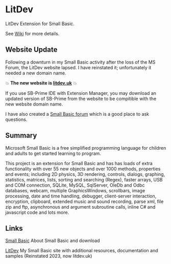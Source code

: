 # LitDev
LitDev Extension for Small Basic.

See [Wiki](https://github.com/litdev1/LitDev/wiki) for more details.

## Website Update

Following a downturn in my Small Basic activity after the loss of the MS Forum, the LitDev website lapsed.  I have reinstated it; unfortunately it needed a new domain name.

:boom: **The new website is [litdev.uk](http://litdev.uk)** :boom:

If you use SB-Prime IDE with Extension Manager, you may download an updated version of SB-Prime from the website to be compitible with the new website domain name.

I have also created a [Small Basic forum](https://litdev.uk/mybb) which is a good place to ask questions.

## Summary

Microsoft Small Basic is a free simplified programming language for children and adults to get started learning to program.

This project is an extension for Small Basic and has has loads of extra functionality with over 55 new objects and over 1000 methods, properties and events; including 2D physics, 3D rendering, controls, dialogs, graphing, statistics, matrices, lists, sorting and searching (Regex), faster arrays, USB and COM connection, SQLite, MySQL, SqlServer, OleDb and Odbc databases, webcam, multiple GraphicsWindows, scrollbars, image processing, date and time handling, debugger, client-server interaction, encryption, clipboard, extended music and sound recording, parse xml, file zip and ftp, asynchronous and argument subroutine calls, inline C# and javascript code and lots more.

## Links

[Small Basic](http://smallbasic.com/) About Small Basic and download

[LitDev](http://litdev.uk) My Small Basic site with additional resources, documentation and samples (Reinstated 2023, now litdev.uk)
